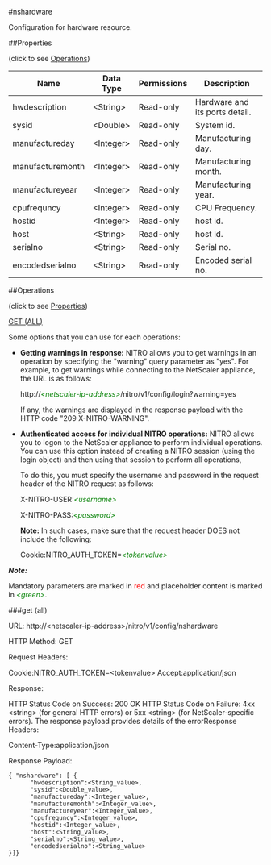 #nshardware

Configuration for hardware resource.


##Properties 
<span>(click to see [Operations](#operations))</span>


<table><thead><tr><th>Name</th><th> Data Type</th><th> Permissions</th><th>Description</th></tr></thead><tbody><tr><td>hwdescription</td><td>&lt;String></td><td>Read-only</td><td>Hardware and its ports detail.</td><tr><tr><td>sysid</td><td>&lt;Double></td><td>Read-only</td><td>System id.</td><tr><tr><td>manufactureday</td><td>&lt;Integer></td><td>Read-only</td><td>Manufacturing day.</td><tr><tr><td>manufacturemonth</td><td>&lt;Integer></td><td>Read-only</td><td>Manufacturing month.</td><tr><tr><td>manufactureyear</td><td>&lt;Integer></td><td>Read-only</td><td>Manufacturing year.</td><tr><tr><td>cpufrequncy</td><td>&lt;Integer></td><td>Read-only</td><td>CPU Frequency.</td><tr><tr><td>hostid</td><td>&lt;Integer></td><td>Read-only</td><td>host id.</td><tr><tr><td>host</td><td>&lt;String></td><td>Read-only</td><td>host id.</td><tr><tr><td>serialno</td><td>&lt;String></td><td>Read-only</td><td>Serial no.</td><tr><tr><td>encodedserialno</td><td>&lt;String></td><td>Read-only</td><td>Encoded serial no.</td><tr></tbody></table>
##Operations 
<span>(click to see [Properties](#properties))</span>


[GET (ALL)](#get-(all))


Some options that you can use for each operations:
<ul><li><p><b>Getting warnings in response:</b> NITRO allows you to get warnings in an operation by specifying the "warning" query parameter as "yes". For example, to get warnings while connecting to the NetScaler appliance, the URL is as follows:</p><p>http://<span style="color:green;font-style:italic;">&lt;netscaler-ip-address&gt;</span>/nitro/v1/config/login?warning=yes</p><p>If any, the warnings are displayed in the response payload with the HTTP code "209 X-NITRO-WARNING".</p></li><li><p><b>Authenticated access for individual NITRO operations:</b> NITRO allows you to logon to the NetScaler appliance to perform individual operations. You can use this option instead of creating a NITRO session (using the login object) and then using that session to perform all operations,</p><p>To do this, you must specify the username and password in the request header of the NITRO request as follows:</p><p>X-NITRO-USER:<span style="color:green;font-style:italic;">&lt;username&gt;</span></p><p>X-NITRO-PASS:<span style="color:green;font-style:italic;">&lt;password&gt;</span></p><p><b>Note:</b> In such cases, make sure that the request header DOES not include the following:</p><p>Cookie:NITRO_AUTH_TOKEN=<span style="color:green;font-style:italic;">&lt;tokenvalue&gt;</span></p></li></ul>



***Note:*** 
Mandatory parameters are marked in <span style="color:#FF0000;">red</span> and placeholder content is marked in <span style="color:green;font-style:italic">&lt;green&gt;</span>.

###get (all)



URL: http://&lt;netscaler-ip-address&gt;/nitro/v1/config/nshardware
HTTP Method: GET
Request Headers:

Cookie:NITRO_AUTH_TOKEN=&lt;tokenvalue&gt;Accept:application/json

Response:
HTTP Status Code on Success: 200 OKHTTP Status Code on Failure: 4xx &lt;string&gt; (for general HTTP errors) or 5xx &lt;string&gt; (for NetScaler-specific errors). The response payload provides details of the errorResponse Headers:

Content-Type:application/json

Response Payload: ```{ "nshardware": [ {      "hwdescription":<String_value>,      "sysid":<Double_value>,      "manufactureday":<Integer_value>,      "manufacturemonth":<Integer_value>,      "manufactureyear":<Integer_value>,      "cpufrequncy":<Integer_value>,      "hostid":<Integer_value>,      "host":<String_value>,      "serialno":<String_value>,      "encodedserialno":<String_value>}]}```



